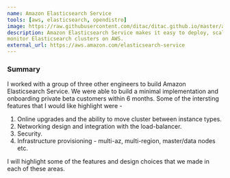 ```yaml
---
name: Amazon Elasticsearch Service
tools: [aws, elasticsearch, opendistro]
image: https://raw.githubusercontent.com/ditac/ditac.github.io/master/assets/aes.png
description: Amazon Elasticsearch Service makes it easy to deploy, scale and
monitor Elasticsearch clusters on AWS.
external_url: https://aws.amazon.com/elasticsearch-service
---
```


### Summary

I worked with a group of three other engineers to build Amazon Elasticsearch
Service. We were able to build a minimal implementation and onboarding private
beta customers within 6 months. Some of the intersting features that I would
like highlight were -
1. Online upgrades and the ability to move cluster between instance types.
2. Networking design and integration with the load-balancer.
3. Security.
4. Infrastructure provisioning - multi-az, multi-region, master/data nodes etc.

I will highlight some of the features and design choices that we made in each
of these areas.
